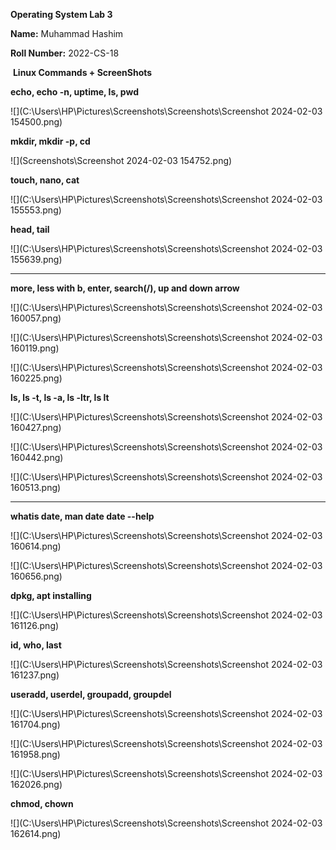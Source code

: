 **Operating System Lab 3**

**Name:**  Muhammad Hashim

**Roll Number:**  2022-CS-18



​                                                               **Linux Commands + ScreenShots**



**echo, echo -n, uptime, ls, pwd**

![](C:\Users\HP\Pictures\Screenshots\Screenshots\Screenshot 2024-02-03 154500.png)

**mkdir, mkdir -p, cd**

![](Screenshots\Screenshot 2024-02-03 154752.png)

**touch, nano, cat**

![](C:\Users\HP\Pictures\Screenshots\Screenshots\Screenshot 2024-02-03 155553.png)

**head, tail**

![](C:\Users\HP\Pictures\Screenshots\Screenshots\Screenshot 2024-02-03 155639.png)

****

**more, less with b, enter, search(/), up and down arrow**

![](C:\Users\HP\Pictures\Screenshots\Screenshots\Screenshot 2024-02-03 160057.png)

![](C:\Users\HP\Pictures\Screenshots\Screenshots\Screenshot 2024-02-03 160119.png)

![](C:\Users\HP\Pictures\Screenshots\Screenshots\Screenshot 2024-02-03 160225.png)

**ls, ls -t, ls -a, ls -ltr, ls lt**

![](C:\Users\HP\Pictures\Screenshots\Screenshots\Screenshot 2024-02-03 160427.png)

![](C:\Users\HP\Pictures\Screenshots\Screenshots\Screenshot 2024-02-03 160442.png)

![](C:\Users\HP\Pictures\Screenshots\Screenshots\Screenshot 2024-02-03 160513.png)

****

**whatis date, man date date --help**

![](C:\Users\HP\Pictures\Screenshots\Screenshots\Screenshot 2024-02-03 160614.png)

![](C:\Users\HP\Pictures\Screenshots\Screenshots\Screenshot 2024-02-03 160656.png)

**dpkg, apt installing**

![](C:\Users\HP\Pictures\Screenshots\Screenshots\Screenshot 2024-02-03 161126.png)

**id, who, last**

![](C:\Users\HP\Pictures\Screenshots\Screenshots\Screenshot 2024-02-03 161237.png)

**useradd, userdel, groupadd, groupdel**

![](C:\Users\HP\Pictures\Screenshots\Screenshots\Screenshot 2024-02-03 161704.png)

![](C:\Users\HP\Pictures\Screenshots\Screenshots\Screenshot 2024-02-03 161958.png)

![](C:\Users\HP\Pictures\Screenshots\Screenshots\Screenshot 2024-02-03 162026.png)

**chmod, chown**

![](C:\Users\HP\Pictures\Screenshots\Screenshots\Screenshot 2024-02-03 162614.png)
